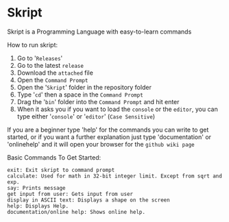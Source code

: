 # Skript
Skript is a Programming Language with easy-to-learn commands

How to run skript:
1. Go to '`Releases`'
2. Go to the latest `release`
3. Download the `attached` file
4. Open the `Command Prompt`
5. Open the '`Skript`' folder in the repository folder
6. Type '`cd`' then a space in the `Command Prompt`
7. Drag the '`bin`' folder into the `Command Prompt` and hit enter
8. When it asks you if you want to load the `console` or the `editor`, you can type either '`console`' or '`editor`' (`Case Sensitive`)

If you are a beginner type 'help' for the commands you can write to get started,
or if you want a further explanation just type 'documentation' or 'onlinehelp' and it will open your browser for the `github wiki page`

Basic Commands To Get Started:
```
exit: Exit skript to command prompt
calculate: Used for math in 32-bit integer limit. Except from sqrt and exp.
say: Prints message
get input from user: Gets input from user
display in ASCII text: Displays a shape on the screen
help: Displays Help.
documentation/online help: Shows online help.
```
